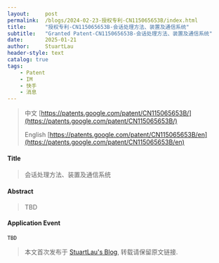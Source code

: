 ```yaml
---
layout:     post
permalink:  /blogs/2024-02-23-授权专利-CN115065653B/index.html
title:      "授权专利-CN115065653B-会话处理方法、装置及通信系统"
subtitle:   "Granted Patent-CN115065653B-会话处理方法、装置及通信系统"
date:       2025-01-21
author:     StuartLau
header-style: text
catalog: true
tags:
    - Patent
    - IM
    - 快手
    - 消息
---
```

> 中文 [https://patents.google.com/patent/CN115065653B/](https://patents.google.com/patent/CN115065653B/)
>
> English [https://patents.google.com/patent/CN115065653B/en](https://patents.google.com/patent/CN115065653B/en)

#### Title
> 会话处理方法、装置及通信系统










#### Abstract
> TBD








#### Application Event
```
TBD
```
> 本文首次发布于 [StuartLau's Blog](https://stuartlau.github.io), 
转载请保留原文链接.
